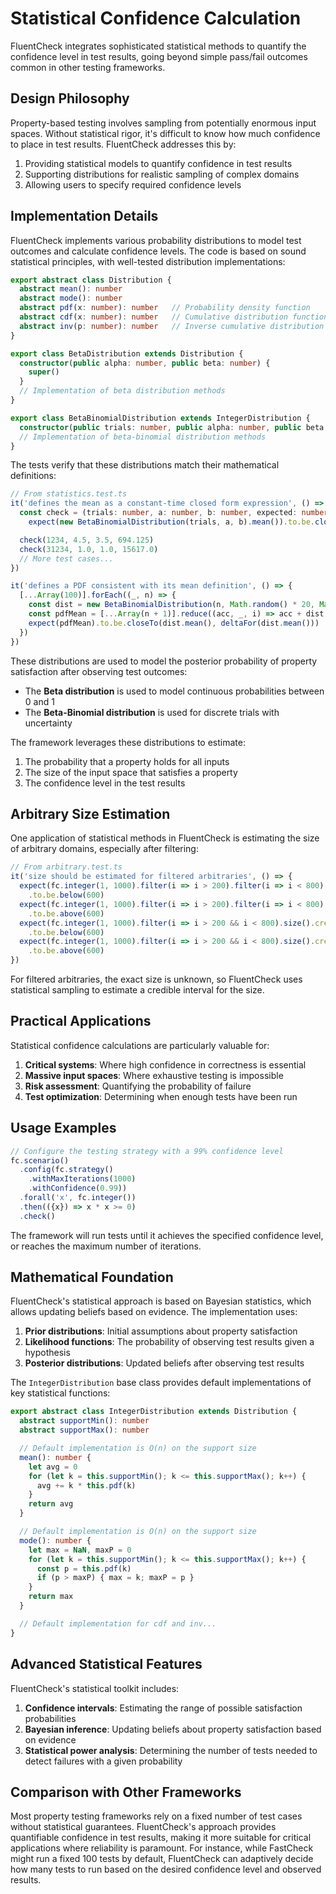 # Statistical Confidence Calculation

FluentCheck integrates sophisticated statistical methods to quantify the confidence level in test results, going beyond simple pass/fail outcomes common in other testing frameworks.

## Design Philosophy

Property-based testing involves sampling from potentially enormous input spaces. Without statistical rigor, it's difficult to know how much confidence to place in test results. FluentCheck addresses this by:

1. Providing statistical models to quantify confidence in test results
2. Supporting distributions for realistic sampling of complex domains
3. Allowing users to specify required confidence levels

## Implementation Details

FluentCheck implements various probability distributions to model test outcomes and calculate confidence levels. The code is based on sound statistical principles, with well-tested distribution implementations:

```typescript
export abstract class Distribution {
  abstract mean(): number
  abstract mode(): number
  abstract pdf(x: number): number   // Probability density function
  abstract cdf(x: number): number   // Cumulative distribution function
  abstract inv(p: number): number   // Inverse cumulative distribution function
}

export class BetaDistribution extends Distribution {
  constructor(public alpha: number, public beta: number) {
    super()
  }
  // Implementation of beta distribution methods
}

export class BetaBinomialDistribution extends IntegerDistribution {
  constructor(public trials: number, public alpha: number, public beta: number) { super() }
  // Implementation of beta-binomial distribution methods
}
```

The tests verify that these distributions match their mathematical definitions:

```typescript
// From statistics.test.ts
it('defines the mean as a constant-time closed form expression', () => {
  const check = (trials: number, a: number, b: number, expected: number) =>
    expect(new BetaBinomialDistribution(trials, a, b).mean()).to.be.closeTo(expected, deltaFor(expected))

  check(1234, 4.5, 3.5, 694.125)
  check(31234, 1.0, 1.0, 15617.0)
  // More test cases...
})

it('defines a PDF consistent with its mean definition', () => {
  [...Array(100)].forEach((_, n) => {
    const dist = new BetaBinomialDistribution(n, Math.random() * 20, Math.random() * 20)
    const pdfMean = [...Array(n + 1)].reduce((acc, _, i) => acc + dist.pdf(i) * i, 0)
    expect(pdfMean).to.be.closeTo(dist.mean(), deltaFor(dist.mean()))
  })
})
```

These distributions are used to model the posterior probability of property satisfaction after observing test outcomes:

- The **Beta distribution** is used to model continuous probabilities between 0 and 1
- The **Beta-Binomial distribution** is used for discrete trials with uncertainty

The framework leverages these distributions to estimate:

1. The probability that a property holds for all inputs
2. The size of the input space that satisfies a property
3. The confidence level in the test results

## Arbitrary Size Estimation

One application of statistical methods in FluentCheck is estimating the size of arbitrary domains, especially after filtering:

```typescript
// From arbitrary.test.ts
it('size should be estimated for filtered arbitraries', () => {
  expect(fc.integer(1, 1000).filter(i => i > 200).filter(i => i < 800).size().credibleInterval[0])
    .to.be.below(600)
  expect(fc.integer(1, 1000).filter(i => i > 200).filter(i => i < 800).size().credibleInterval[1])
    .to.be.above(600)
  expect(fc.integer(1, 1000).filter(i => i > 200 && i < 800).size().credibleInterval[0])
    .to.be.below(600)
  expect(fc.integer(1, 1000).filter(i => i > 200 && i < 800).size().credibleInterval[1])
    .to.be.above(600)
})
```

For filtered arbitraries, the exact size is unknown, so FluentCheck uses statistical sampling to estimate a credible interval for the size.

## Practical Applications

Statistical confidence calculations are particularly valuable for:

1. **Critical systems**: Where high confidence in correctness is essential
2. **Massive input spaces**: Where exhaustive testing is impossible
3. **Risk assessment**: Quantifying the probability of failure
4. **Test optimization**: Determining when enough tests have been run

## Usage Examples

```typescript
// Configure the testing strategy with a 99% confidence level
fc.scenario()
  .config(fc.strategy()
    .withMaxIterations(1000)
    .withConfidence(0.99))
  .forall('x', fc.integer())
  .then(({x}) => x * x >= 0)
  .check()
```

The framework will run tests until it achieves the specified confidence level, or reaches the maximum number of iterations.

## Mathematical Foundation

FluentCheck's statistical approach is based on Bayesian statistics, which allows updating beliefs based on evidence. The implementation uses:

1. **Prior distributions**: Initial assumptions about property satisfaction
2. **Likelihood functions**: The probability of observing test results given a hypothesis
3. **Posterior distributions**: Updated beliefs after observing test results

The `IntegerDistribution` base class provides default implementations of key statistical functions:

```typescript
export abstract class IntegerDistribution extends Distribution {
  abstract supportMin(): number
  abstract supportMax(): number

  // Default implementation is O(n) on the support size
  mean(): number {
    let avg = 0
    for (let k = this.supportMin(); k <= this.supportMax(); k++) {
      avg += k * this.pdf(k)
    }
    return avg
  }

  // Default implementation is O(n) on the support size
  mode(): number {
    let max = NaN, maxP = 0
    for (let k = this.supportMin(); k <= this.supportMax(); k++) {
      const p = this.pdf(k)
      if (p > maxP) { max = k; maxP = p }
    }
    return max
  }

  // Default implementation for cdf and inv...
}
```

## Advanced Statistical Features

FluentCheck's statistical toolkit includes:

1. **Confidence intervals**: Estimating the range of possible satisfaction probabilities
2. **Bayesian inference**: Updating beliefs about property satisfaction based on evidence
3. **Statistical power analysis**: Determining the number of tests needed to detect failures with a given probability

## Comparison with Other Frameworks

Most property testing frameworks rely on a fixed number of test cases without statistical guarantees. FluentCheck's approach provides quantifiable confidence in test results, making it more suitable for critical applications where reliability is paramount. For instance, while FastCheck might run a fixed 100 tests by default, FluentCheck can adaptively decide how many tests to run based on the desired confidence level and observed results. 
